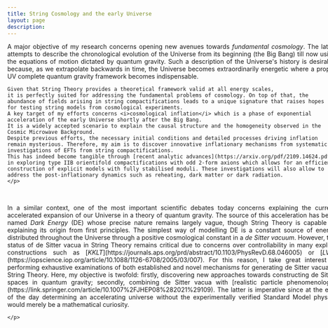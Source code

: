```yaml
---
title: String Cosmology and the early Universe
layout: page
description: 
---
```


<div style="width: 750px;">
   <p align="justify">
   A major objective of my research concerns opening new avenues towards <i>fundamental cosmology</i>. The latter attempts to describe the chronological evolution of the Universe from its beginning (the Big Bang) till now using the equations of motion dictated by quantum gravity.
    Such a description of the Universe's history is desirable because, as we extrapolate backwards in time, the Universe becomes extraordinarily energetic where a proper UV complete quantum gravity framework becomes indispensable.

    Given that String Theory provides a theoretical framework valid at all energy scales, 
    it is perfectly suited for addressing the fundamental problems of cosmology. On top of that, the abundance of fields arising in string compactifications leads to a unique signature that raises hopes for testing string models from cosmological experiments.
    A key target of my efforts concerns <i>cosmological inflation</i> which is a phase of exponential acceleration of the early Universe shortly after the Big Bang.
    It is a widely accepted scenario to explain the causal structure and the homogeneity observed in the Cosmic Microwave Background.
    Despite previous efforts, the necessary initial conditions and detailed processes driving inflation remain mysterious. Therefore, my aim is to discover innovative inflationary mechanisms from systematic investigations of EFTs from string compactifications.
    This has indeed become tangible through [recent analytic advances](https://arxiv.org/pdf/2109.14624.pdf) in exploring type IIB orientifold compactifications with odd 2-form axions which allows for an efficient construction of explicit models with fully stabilised moduli. These investigations will also allow to address the post-inflationary dynamics such as reheating, dark matter or dark radiation.
    </p>
</div>
<br>

<div style="width: 750px;">
   <p align="justify">
    In a similar context, one of the most important scientific debates today concerns explaining the current accelerated expansion of our Universe in a theory of quantum gravity. The source of this acceleration has been named <i>Dark Energy</i> (DE) whose precise nature remains largely vague, though String Theory is capable of explaining its origin from first principles.
    The simplest way of modelling DE is a constant source of energy distributed throughout the Universe through a positive cosmological constant in a <i>de Sitter vacuum</i>.
    However, the status of de Sitter vacua in String Theory remains critical due to concerns over controllability in many explicit constructions such as [<i>KKLT</i>](https://journals.aps.org/prd/abstract/10.1103/PhysRevD.68.046005) or [<i>LVS</i>](https://iopscience.iop.org/article/10.1088/1126-6708/2005/03/007). For this reason, I take great interest in performing exhaustive examinations of both established and novel mechanisms for generating de Sitter vacua in String Theory.
    Here, my objective is twofold: firstly, discovering new approaches towards constructing de Sitter spaces in quantum gravity;
    secondly, combining de Sitter vacua with [realistic particle phenomenology](https://link.springer.com/article/10.1007%2FJHEP08%282021%29109).
    The latter is imperative since at the end of the day determining an accelerating universe without the experimentally verified Standard Model physics would merely be a mathematical curiosity.

    </p>
</div>
<br>


